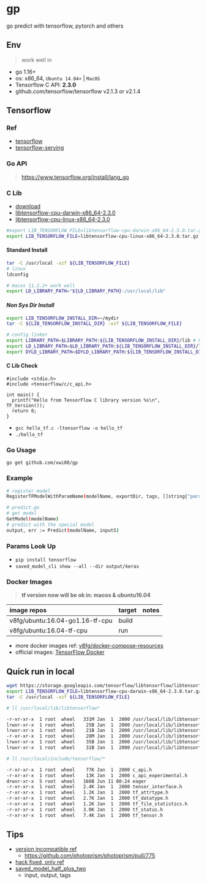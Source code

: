 # gp

go predict with tensorflow, pytorch and others

## Env

> work well in

- go 1.16+
- os: x86_64, `Ubuntu 14.04+` | `MacOS`
- Tensorflow C API: **2.3.0**
- github.com/tensorflow/tensorflow v2.1.3 or v2.1.4

## Tensorflow

### Ref

- [tensorflow](https://github.com/tensorflow/tensorflow)
- [tensorflow-serving](https://github.com/tensorflow/serving)

### Go API

>https://www.tensorflow.org/install/lang_go

### C Lib

- [download](https://www.tensorflow.org/install/lang_c#download)
- [libtensorflow-cpu-darwin-x86_64-2.3.0](https://storage.googleapis.com/tensorflow/libtensorflow/libtensorflow-cpu-darwin-x86_64-2.3.0.tar.gz)
- [libtensorflow-cpu-linux-x86_64-2.3.0](https://storage.googleapis.com/tensorflow/libtensorflow/libtensorflow-cpu-linux-x86_64-2.3.0.tar.gz)

```bash
#export LIB_TENSORFLOW_FILE=libtensorflow-cpu-darwin-x86_64-2.3.0.tar.gz
export LIB_TENSORFLOW_FILE=libtensorflow-cpu-linux-x86_64-2.3.0.tar.gz
```

#### **Standard Install**

```bash
tar -C /usr/local -xzf ${LIB_TENSORFLOW_FILE}
# linux
ldconfig

# macos 11.2.2+ work well
export LD_LIBRARY_PATH="${LD_LIBRARY_PATH}:/usr/local/lib"
```

#### *Non Sys Dir Install*

```bash
export LIB_TENSORFLOW_INSTALL_DIR=~/mydir
tar -C ${LIB_TENSORFLOW_INSTALL_DIR} -xzf ${LIB_TENSORFLOW_FILE}

# config linker
export LIBRARY_PATH=$LIBRARY_PATH:${LIB_TENSORFLOW_INSTALL_DIR}/lib # For both Linux and macOS X
export LD_LIBRARY_PATH=$LD_LIBRARY_PATH:${LIB_TENSORFLOW_INSTALL_DIR}/lib # For Linux only
export DYLD_LIBRARY_PATH=$DYLD_LIBRARY_PATH:${LIB_TENSORFLOW_INSTALL_DIR}/lib # For macOS X only
```

#### C Lib Check

```cgo
#include <stdio.h>
#include <tensorflow/c/c_api.h>

int main() {
  printf("Hello from TensorFlow C library version %s\n", TF_Version());
  return 0;
}
```

- `gcc hello_tf.c -ltensorflow -o hello_tf`
- `./hello_tf`

### Go Usage

`go get github.com/xwi88/gp`

### Example

```bash
# register model
RegisterTFModelWithParamName(modelName, exportDir, tags, []string{"param_name_input"}, "param_name_output")

# predict.go
# get model
GetModel(modelName)
# predict with the special model
output, err := Predict(modelName, inputS)
```

### Params Look Up

- `pip install tensorflow`
- `saved_model_cli show --all --dir output/keras`

### Docker Images

>**tf version now will be ok in: macos & ubuntu16.04**

|image repos|target|notes|
|:--|:--|:--|
|v8fg/ubuntu:16.04-go1.16-tf-cpu|build||
|v8fg/ubuntu:16.04-tf-cpu|run||

- more docker images ref: [v8fg/docker-compose-resources](https://github.com/v8fg/docker-compose-resources)
- official images: [TensorFlow Docker](https://www.tensorflow.org/install/docker)

## Quick run in local

```bash
wget https://storage.googleapis.com/tensorflow/libtensorflow/libtensorflow-cpu-darwin-x86_64-2.3.0.tar.gz
export LIB_TENSORFLOW_FILE=libtensorflow-cpu-darwin-x86_64-2.3.0.tar.gz
tar -C /usr/local -xzf ${LIB_TENSORFLOW_FILE}

# ll /usr/local/lib/libtensorflow*

-r-xr-xr-x  1 root  wheel   331M Jan  1  2000 /usr/local/lib/libtensorflow.2.3.0.dylib
lrwxr-xr-x  1 root  wheel    25B Jan  1  2000 /usr/local/lib/libtensorflow.2.dylib -> libtensorflow.2.3.0.dylib
lrwxr-xr-x  1 root  wheel    21B Jan  1  2000 /usr/local/lib/libtensorflow.dylib -> libtensorflow.2.dylib
-r-xr-xr-x  1 root  wheel    28M Jan  1  2000 /usr/local/lib/libtensorflow_framework.2.3.0.dylib
lrwxr-xr-x  1 root  wheel    35B Jan  1  2000 /usr/local/lib/libtensorflow_framework.2.dylib -> libtensorflow_framework.2.3.0.dylib
lrwxr-xr-x  1 root  wheel    31B Jan  1  2000 /usr/local/lib/libtensorflow_framework.dylib -> libtensorflow_framework.2.dylib

# ll /usr/local/include/tensorflow/*

-r-xr-xr-x  1 root  wheel    77K Jan  1  2000 c_api.h
-r-xr-xr-x  1 root  wheel    13K Jan  1  2000 c_api_experimental.h
drwxr-xr-x  5 root  wheel   160B Jun 11 00:24 eager
-r-xr-xr-x  1 root  wheel   2.4K Jan  1  2000 tensor_interface.h
-r-xr-xr-x  1 root  wheel   1.2K Jan  1  2000 tf_attrtype.h
-r-xr-xr-x  1 root  wheel   2.7K Jan  1  2000 tf_datatype.h
-r-xr-xr-x  1 root  wheel   1.2K Jan  1  2000 tf_file_statistics.h
-r-xr-xr-x  1 root  wheel   3.0K Jan  1  2000 tf_status.h
-r-xr-xr-x  1 root  wheel   7.4K Jan  1  2000 tf_tensor.h
```

## Tips

- [version incompatible ref](https://github.com/tensorflow/tensorflow/issues/41808)
    - https://github.com/photoprism/photoprism/pull/775
- [hack fixed, only ref](https://github.com/tensorflow/tensorflow/blob/master/tensorflow/go/README.md)
- [saved_model_half_plus_two](https://github.com/tensorflow/serving/blob/master/tensorflow_serving/servables/tensorflow/testdata/saved_model_half_plus_two.py)
    - input, output, tags

